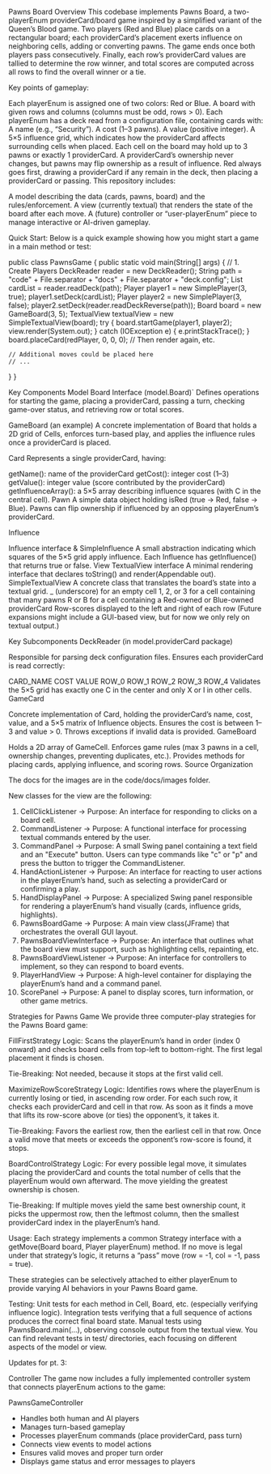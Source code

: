 Pawns Board
Overview
This codebase implements Pawns Board, a two-playerEnum providerCard/board game inspired by a simplified variant of the Queen’s Blood game.
Two players (Red and Blue) place cards on a rectangular board; each providerCard’s placement exerts influence on neighboring cells, adding or converting pawns.
The game ends once both players pass consecutively. Finally, each row’s providerCard values are tallied to determine the row winner,
and total scores are computed across all rows to find the overall winner or a tie.

Key points of gameplay:

Each playerEnum is assigned one of two colors: Red or Blue.
A board with given rows and columns (columns must be odd, rows > 0).
Each playerEnum has a deck read from a configuration file, containing cards with:
A name (e.g., “Security”).
A cost (1–3 pawns).
A value (positive integer).
A 5×5 influence grid, which indicates how the providerCard affects surrounding cells when placed.
Each cell on the board may hold up to 3 pawns or exactly 1 providerCard. A providerCard’s ownership never changes, but pawns may flip ownership as a result of influence.
Red always goes first, drawing a providerCard if any remain in the deck, then placing a providerCard or passing.
This repository includes:

A model describing the data (cards, pawns, board) and the rules/enforcement.
A view (currently textual) that renders the state of the board after each move.
A (future) controller or “user-playerEnum” piece to manage interactive or AI-driven gameplay.

Quick Start:
Below is a quick example showing how you might start a game in a main method or test:


public class PawnsGame {
public static void main(String[] args) {
// 1. Create Players
DeckReader reader = new DeckReader();
String path = "code" + File.separator + "docs" + File.separator + "deck.config";
List<Card> cardList = reader.readDeck(path);
Player player1 = new SimplePlayer(3, true);
player1.setDeck(cardList);
Player player2 = new SimplePlayer(3, false);
player2.setDeck(reader.readDeckReverse(path));
Board board = new GameBoard(3, 5);
TextualView textualView = new SimpleTextualView(board);
try {
board.startGame(player1, player2);
view.render(System.out);
} catch (IOException e) {
e.printStackTrace();
}
board.placeCard(redPlayer, 0, 0, 0);
// Then render again, etc.

    // Additional moves could be placed here
    // ...
}
}

Key Components
Model
Board Interface (model.Board)`
Defines operations for starting the game, placing a providerCard, passing a turn, checking game-over status, and retrieving row or total scores.

GameBoard (an example)
A concrete implementation of Board that holds a 2D grid of Cells, enforces turn-based play, and applies the influence rules once a providerCard is placed.

Card
Represents a single providerCard, having:

getName(): name of the providerCard
getCost(): integer cost (1–3)
getValue(): integer value (score contributed by the providerCard)
getInfluenceArray(): a 5×5 array describing influence squares (with C in the central cell).
Pawn
A simple data object holding isRed (true → Red, false → Blue). Pawns can flip ownership if influenced by an opposing playerEnum’s providerCard.

Influence

Influence interface & SimpleInfluence
A small abstraction indicating which squares of the 5×5 grid apply influence. Each Influence has getInfluence() that returns true or false.
View
TextualView interface
A minimal rendering interface that declares toString() and render(Appendable out).
SimpleTextualView
A concrete class that translates the board’s state into a textual grid.
_ (underscore) for an empty cell
1, 2, or 3 for a cell containing that many pawns
R or B for a cell containing a Red-owned or Blue-owned providerCard
Row-scores displayed to the left and right of each row
(Future expansions might include a GUI-based view, but for now we only rely on textual output.)



Key Subcomponents
DeckReader (in model.providerCard package)

Responsible for parsing deck configuration files.
Ensures each providerCard is read correctly:

CARD_NAME COST VALUE
ROW_0
ROW_1
ROW_2
ROW_3
ROW_4
Validates the 5×5 grid has exactly one C in the center and only X or I in other cells.
GameCard

Concrete implementation of Card, holding the providerCard’s name, cost, value, and a 5×5 matrix of Influence objects.
Ensures the cost is between 1–3 and value > 0.
Throws exceptions if invalid data is provided.
GameBoard

Holds a 2D array of GameCell.
Enforces game rules (max 3 pawns in a cell, ownership changes, preventing duplicates, etc.).
Provides methods for placing cards, applying influence, and scoring rows.
Source Organization

The docs for the images are in the code/docs/images folder.

New classes for the view are the following:

1. CellClickListener -> Purpose: An interface for responding to clicks on a board cell.
2. CommandListener -> Purpose: A functional interface for processing textual commands entered by the user.
3. CommandPanel -> Purpose: A small Swing panel containing a text field and an "Execute" button.
   Users can type commands like "c" or "p" and press the button to trigger the CommandListener.
4. HandActionListener -> Purpose: An interface for reacting to user actions in the playerEnum’s hand, such as selecting a providerCard or confirming a play.
5. HandDisplayPanel -> Purpose: A specialized Swing panel responsible for rendering a playerEnum’s hand visually (cards, influence grids, highlights).
6. PawnsBoardGame -> Purpose: A main view class(JFrame) that orchestrates the overall GUI layout.
7. PawnsBoardViewInterface -> Purpose: An interface that outlines what the board view must support, such as highlighting cells, repainting, etc.
8. PawnsBoardViewListener -> Purpose: An interface for controllers to implement, so they can respond to board events.
9. PlayerHandView -> Purpose: A high-level container for displaying the playerEnum’s hand and a command panel.
10. ScorePanel -> Purpose: A panel to display scores, turn information, or other game metrics.

Strategies for Pawns Game
We provide three computer-play strategies for the Pawns Board game:

FillFirstStrategy
Logic: Scans the playerEnum’s hand in order (index 0 onward) and checks
board cells from top-left to bottom-right. The first legal placement it finds is chosen.

Tie-Breaking: Not needed, because it stops at the first valid cell.

MaximizeRowScoreStrategy
Logic: Identifies rows where the playerEnum is currently losing or tied,
in ascending row order. For each such row, it checks each providerCard and cell in that row. As soon as it finds a move that lifts its row-score above (or ties) the opponent’s, it takes it.

Tie-Breaking: Favors the earliest row, then the earliest cell in that row.
Once a valid move that meets or exceeds the opponent’s row-score is found, it stops.

BoardControlStrategy
Logic: For every possible legal move, it simulates placing the providerCard
and counts the total number of cells that the playerEnum would own afterward. The move yielding the greatest ownership is chosen.

Tie-Breaking: If multiple moves yield the same best ownership count,
it picks the uppermost row, then the leftmost column, then the smallest providerCard index in the playerEnum’s hand.

Usage:
Each strategy implements a common Strategy interface with a
getMove(Board board, Player playerEnum) method. If no move is legal under
that strategy’s logic, it returns a “pass” move (row = -1, col = -1, pass = true).

These strategies can be selectively attached to either playerEnum to provide
varying AI behaviors in your Pawns Board game.

Testing:
Unit tests for each method in Cell, Board, etc. (especially verifying influence logic).
Integration tests verifying that a full sequence of actions produces the correct final board state.
Manual tests using PawnsBoard.main(...), observing console output from the textual view.
You can find relevant tests in test/ directories, each focusing on different aspects of the model or view.

Updates for pt. 3:

Controller
The game now includes a fully implemented controller system that connects playerEnum actions to the game:

PawnsGameController
- Handles both human and AI players
- Manages turn-based gameplay
- Processes playerEnum commands (place providerCard, pass turn)
- Connects view events to model actions
- Ensures valid moves and proper turn order
- Displays game status and error messages to players